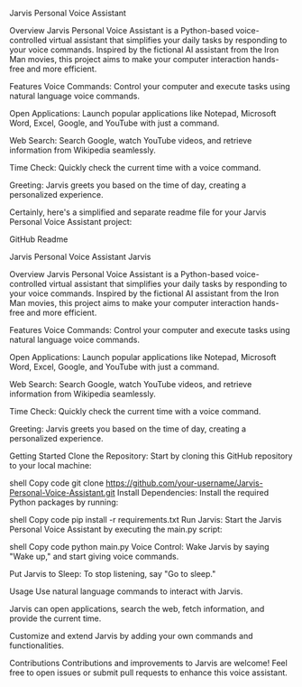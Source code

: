 Jarvis Personal Voice Assistant

Overview
Jarvis Personal Voice Assistant is a Python-based voice-controlled virtual assistant that simplifies your daily tasks by responding to your voice commands. Inspired by the fictional AI assistant from the Iron Man movies, this project aims to make your computer interaction hands-free and more efficient.

Features
Voice Commands: Control your computer and execute tasks using natural language voice commands.

Open Applications: Launch popular applications like Notepad, Microsoft Word, Excel, Google, and YouTube with just a command.

Web Search: Search Google, watch YouTube videos, and retrieve information from Wikipedia seamlessly.

Time Check: Quickly check the current time with a voice command.

Greeting: Jarvis greets you based on the time of day, creating a personalized experience.


Certainly, here's a simplified and separate readme file for your Jarvis Personal Voice Assistant project:

GitHub Readme

Jarvis Personal Voice Assistant
Jarvis

Overview
Jarvis Personal Voice Assistant is a Python-based voice-controlled virtual assistant that simplifies your daily tasks by responding to your voice commands. Inspired by the fictional AI assistant from the Iron Man movies, this project aims to make your computer interaction hands-free and more efficient.

Features
Voice Commands: Control your computer and execute tasks using natural language voice commands.

Open Applications: Launch popular applications like Notepad, Microsoft Word, Excel, Google, and YouTube with just a command.

Web Search: Search Google, watch YouTube videos, and retrieve information from Wikipedia seamlessly.

Time Check: Quickly check the current time with a voice command.

Greeting: Jarvis greets you based on the time of day, creating a personalized experience.

Getting Started
Clone the Repository: Start by cloning this GitHub repository to your local machine:

shell
Copy code
git clone https://github.com/your-username/Jarvis-Personal-Voice-Assistant.git
Install Dependencies: Install the required Python packages by running:

shell
Copy code
pip install -r requirements.txt
Run Jarvis: Start the Jarvis Personal Voice Assistant by executing the main.py script:

shell
Copy code
python main.py
Voice Control: Wake Jarvis by saying "Wake up," and start giving voice commands.

Put Jarvis to Sleep: To stop listening, say "Go to sleep."

Usage
Use natural language commands to interact with Jarvis.

Jarvis can open applications, search the web, fetch information, and provide the current time.

Customize and extend Jarvis by adding your own commands and functionalities.

Contributions
Contributions and improvements to Jarvis are welcome! Feel free to open issues or submit pull requests to enhance this voice assistant.
